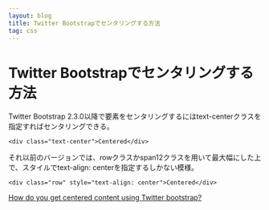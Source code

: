 ```yaml
---
layout: blog
title: Twitter Bootstrapでセンタリングする方法
tag: css
---
```


# Twitter Bootstrapでセンタリングする方法

Twitter Bootstrap 2.3.0以降で要素をセンタリングするにはtext-centerクラスを指定すればセンタリングできる。

    <div class="text-center">Centered</div>

それ以前のバージョンでは、rowクラスかspan12クラスを用いて最大幅にした上で、スタイルでtext-align: centerを指定するしかない模様。

    <div class="row" style="text-align: center">Centered</div>

[How do you get centered content using Twitter bootstrap?](http://stackoverflow.com/questions/9184141/how-do-you-get-centered-content-using-twitter-bootstrap)

